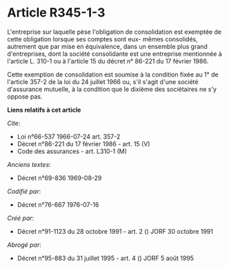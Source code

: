 # Article R345-1-3

L'entreprise sur laquelle pèse l'obligation de consolidation est exemptée de cette obligation lorsque ses comptes sont eux-
mêmes consolidés, autrement que par mise en équivalence, dans un ensemble plus grand d'entreprises, dont la société
consolidante est une entreprise mentionnée à l'article L. 310-1 ou à l'article 15 du décret n° 86-221 du 17 février 1986.

Cette exemption de consolidation est soumise à la condition fixée au 1° de l'article 357-2 de la loi du 24 juillet 1966 ou,
s'il s'agit d'une société d'assurance mutuelle, à la condition que le dixième des sociétaires ne s'y oppose pas.

**Liens relatifs à cet article**

_Cite_:

  - Loi n°66-537 1966-07-24 art. 357-2
  - Décret n°86-221 du 17 février 1986 - art. 15 (V)
  - Code des assurances - art. L310-1 (M)

_Anciens textes_:

  - Décret n°69-836 1969-08-29

_Codifié par_:

  - Décret n°76-667 1976-07-16

_Créé par_:

  - Décret n°91-1123 du 28 octobre 1991 - art. 2 () JORF 30 octobre 1991

_Abrogé par_:

  - Décret n°95-883 du 31 juillet 1995 - art. 4 () JORF 5 août 1995
